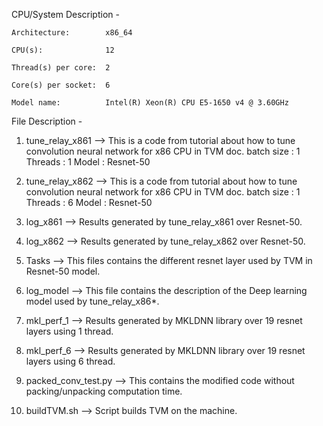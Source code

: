 CPU/System Description -

    Architecture:        x86_64
    
    CPU(s):              12
    
    Thread(s) per core:  2
    
    Core(s) per socket:  6
    
    Model name:          Intel(R) Xeon(R) CPU E5-1650 v4 @ 3.60GHz


File Description -

1. tune_relay_x861 --> This is a code from tutorial about how to tune convolution neural network for x86 CPU in TVM doc.
    batch size : 1
    Threads : 1
    Model : Resnet-50

2. tune_relay_x862 --> This is a code from tutorial about how to tune convolution neural network for x86 CPU in TVM doc.
    batch size : 1
    Threads : 6
    Model : Resnet-50

3. log_x861 --> Results generated by tune_relay_x861 over Resnet-50.

4. log_x862 --> Results generated by tune_relay_x862 over Resnet-50.

5. Tasks --> This files contains the different resnet layer used by TVM in Resnet-50 model.

6. log_model --> This file contains the description of the Deep learning model used by tune_relay_x86*.

7. mkl_perf_1 --> Results generated by MKLDNN library over 19 resnet layers using 1 thread.

8. mkl_perf_6 --> Results generated by MKLDNN library over 19 resnet layers using 6 thread.

9. packed_conv_test.py --> This contains the modified code without packing/unpacking computation time.

10. buildTVM.sh --> Script builds TVM on the machine.

